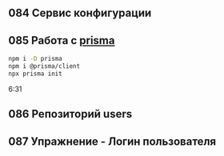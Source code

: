 ## 084 Сервис конфигурации






## 085 Работа с [prisma](https://www.prisma.io/)



```bash
npm i -D prisma
npm i @prisma/client
npx prisma init
```

6:31


## 086 Репозиторий users






## 087 Упражнение - Логин пользователя









